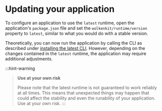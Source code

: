 # Updating your application

To configure an application to use the `latest` runtime, open the application's `package.json` file and set the `wolkenkit/runtime/version` property to `latest`, similar to what you would do with a stable version.

Theoretically, you can now run the application by calling the CLI as described under [installing the latest CLI](../installing-the-latest-cli/). However, depending on the changes contained in the `latest` runtime, the application may require additional adjustments.

:::hint-warning
> **Use at your own risk**
>
> Please note that the latest runtime is not guaranteed to work reliably at all times. This means that unexpected things may happen that could affect the stability and even the runability of your application. Use at your own risk.
:::
